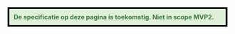 <div style="margin: 5px; padding: 10px; color: #3c763d; background-color: #dff0d8; border: 4px solid black;">
<b>De specificatie op deze pagina is toekomstig. Niet in scope MVP2.</b>
</div>